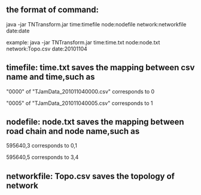 ## the format of command:

java -jar TNTransform.jar time:timefile node:nodefile network:networkfile date:date

example: java -jar TNTransform.jar time:time.txt node:node.txt network:Topo.csv date:20101104

## timefile: time.txt saves the mapping between csv name and time,such as

 "0000" of "TJamData_201011040000.csv" corresponds to 0

 "0005" of "TJamData_201011040005.csv" corresponds to 1

## nodefile: node.txt saves the mapping between road chain and node name,such as

595640,3 corresponds to 0,1

595640,5 corresponds to 3,4

## networkfile: Topo.csv saves the topology of network